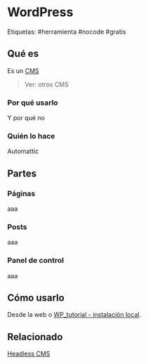 # WordPress
Etiquetas: #herramienta #nocode #gratis

## Qué es
Es un [CMS](recursos/glosario/cms.md)

> Ver: otros CMS

### Por qué usarlo
Y por qué no

### Quién lo hace
Automattic

## Partes
### Páginas
aaa

### Posts
aaa

### Panel de control
aaa

## Cómo usarlo
Desde la web o [WP_tutorial - instalación local](herramientas-de-diseo/wordpress/wptutorial-instalacin-local.md).

## Relacionado
[Headless CMS](false)